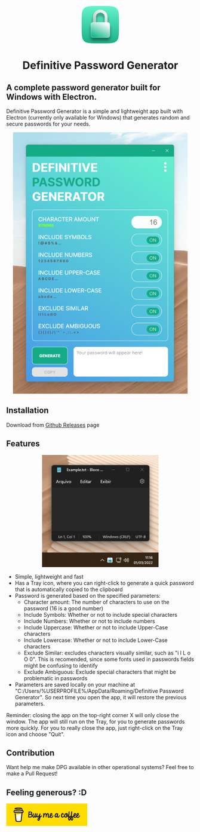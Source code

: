 <p align="center">
<img src="build/icon.png" alt="Definitive Password Generator" height="100">
</p>

<h1 align="center">Definitive Password Generator</h1>

## A complete password generator built for Windows with Electron.

Definitive Password Generator is a simple and lightweight app built with Electron (currently only available for Windows) that generates random and secure passwords for your needs.

<p align="center">
<img src="resources/screenshot01.png" alt="Definitive Password Generator" height="700">
</p>

## Installation
Download from [Github Releases](https://github.com/juninholiveira/definitive-password-generator/releases) page

## Features

<p align="center">
<img src="resources/quickgeneration.gif" alt="Quick Generation on the Tray" height="300">
</p>

- Simple, lightweight and fast
- Has a Tray icon, where you can right-click to generate a quick password that is automatically copied to the clipboard
- Password is generated based on the specified parameters:
    - Character amount: The number of characters to use on the password (16 is a good number)
    - Include Symbols: Whether or not to include special characters
    - Include Numbers: Whether or not to include numbers
    - Include Uppercase: Whether or not to include Upper-Case characters
    - Include Lowercase: Whether or not to include Lower-Case characters
    - Exclude Similar: excludes characters visually similar, such as "i l L o O 0". This is recomended, since some fonts used in passwords fields might be confusing to identify
    - Exclude Ambiguous: Exclude special characters that might be problematic in passwords
- Parameters are saved locally on your machine at "C:/Users/%USERPROFILE%/AppData/Roaming/Definitive Password Generator". So next time you open the app, it will restore the previous parameters.

Reminder: closing the app on the top-right corner X will only close the window. The app will still run on the Tray, for you to generate passwords more quickly. For you to really close the app, just right-click on the Tray icon and choose "Quit".

## Contribution
Want help me make DPG available in other operational systems? Feel free to make a Pull Request!

## Feeling generous? :D
<a href="https://www.buymeacoffee.com/leandrojunior" target="_blank"><img src="src/imgs/buymeacoffee.png" alt="Buy Me A Coffee" style="height: 60px !important;width: 217px !important;" ></a>

